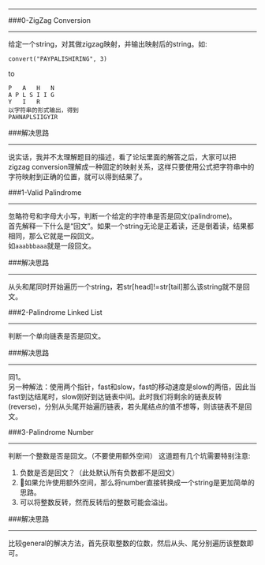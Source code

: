 ***
###0-ZigZag Conversion  

***  
给定一个string，对其做zigzag映射，并输出映射后的string。如:
  
```
convert("PAYPALISHIRING", 3)
```
to

```
P   A   H   N
A P L S I I G
Y   I   R
以字符串的形式输出，得到
PAHNAPLSIIGYIR
```
  
###解决思路
  
***
说实话，我并不太理解题目的描述，看了论坛里面的解答之后，大家可以把zigzag conversion理解成一种固定的映射关系，这样只要使用公式把字符串中的字符映射到正确的位置，就可以得到结果了。

###1-Valid Palindrome 

***  
忽略符号和字母大小写，判断一个给定的字符串是否是回文(palindrome)。  
首先解释一下什么是“回文”。如果一个string无论是正着读，还是倒着读，结果都相同，那么它就是一段回文。  
如```aaabbbaaa```就是一段回文。

  
###解决思路
  
***
从头和尾同时开始遍历一个string，若str[head]!=str[tail]那么该string就不是回文。  
  
###2-Palindrome Linked List

***  
判断一个单向链表是否是回文。

  
###解决思路
  
***
同1。  
另一种解法：使用两个指针，fast和slow，fast的移动速度是slow的两倍，因此当fast到达结尾时，slow刚好到达链表中间。此时我们将剩余的链表反转(reverse)，分别从头尾开始遍历链表，若头尾结点的值不想等，则该链表不是回文。

###3-Palindrome Number

***  
判断一个整数是否是回文。（不要使用额外空间）
这道题有几个坑需要特别注意:  
1. 负数是否是回文？（此处默认所有负数都不是回文）
2. 如果允许使用额外空间，那么将number直接转换成一个string是更加简单的思路。
3. 可以将整数反转，然而反转后的整数可能会溢出。
  
###解决思路
  
***
比较general的解决方法，首先获取整数的位数，然后从头、尾分别遍历该整数即可。